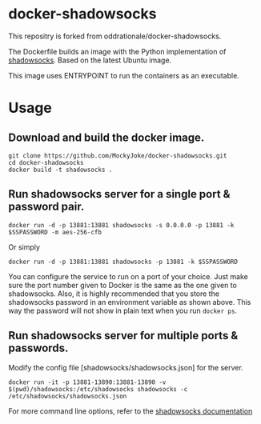 docker-shadowsocks
==================
This repositry is forked from oddrationale/docker-shadowsocks.

The Dockerfile builds an image with the Python implementation of [shadowsocks](https://github.com/shadowsocks/shadowsocks). Based on the latest Ubuntu image.

This image uses ENTRYPOINT to run the containers as an executable. 

Usage
==================
Download and build the docker image.
-----------

    git clone https://github.com/MockyJoke/docker-shadowsocks.git
    cd docker-shadowsocks
    docker build -t shadowsocks .
    
Run shadowsocks server for a single port & password pair.
-----------

    docker run -d -p 13881:13881 shadowsocks -s 0.0.0.0 -p 13881 -k $SSPASSWORD -m aes-256-cfb
    
Or simply

    docker run -d -p 13881:13881 shadowsocks -p 13881 -k $SSPASSWORD
    
You can configure the service to run on a port of your choice. Just make sure the port number given to Docker is the same as the one given to shadowsocks. Also, it is  highly recommended that you store the shadowsocks password in an environment variable as shown above. This way the password will not show in plain text when you run `docker ps`.

Run shadowsocks server for multiple ports & passwords.
-----------
Modify the config file [shadowsocks/shadowsocks.json] for the server.

    docker run -it -p 13881-13890:13881-13890 -v $(pwd)/shadowsocks:/etc/shadowsocks shadowsocks -c /etc/shadowsocks/shadowsocks.json

For more command line options, refer to the [shadowsocks documentation](https://github.com/shadowsocks/shadowsocks)

